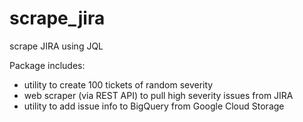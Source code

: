 # scrape_jira
scrape JIRA using JQL

Package includes:
- utility to create 100 tickets of random severity
- web scraper (via REST API) to pull high severity issues from JIRA
- utility to add issue info to BigQuery from Google Cloud Storage

